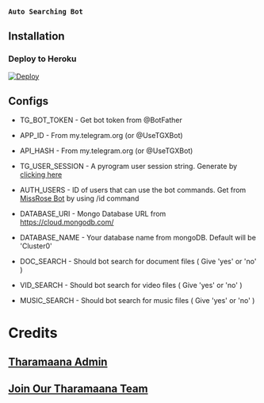 ### ```Auto Searching Bot```

## Installation

### Deploy to Heroku
[![Deploy](https://www.herokucdn.com/deploy/button.svg)](https://heroku.com/deploy?template=https://github.com/darkmanrandy/Auto-Filter-Bot-V2)

## Configs

* TG_BOT_TOKEN  - Get bot token from @BotFather

* APP_ID        - From my.telegram.org (or @UseTGXBot)

* API_HASH      - From my.telegram.org (or @UseTGXBot)

* TG_USER_SESSION  - A pyrogram user session string. Generate by [clicking here](https://repl.it/@prgofficial/String-Gen)

* AUTH_USERS  - ID of users that can use the bot commands. Get from [MissRose Bot](https://telegram.dog/MissRose_bot) by using /id command

* DATABASE_URI  - Mongo Database URL from https://cloud.mongodb.com/

* DATABASE_NAME  - Your database name from mongoDB. Default will be 'Cluster0'

* DOC_SEARCH  - Should bot search for document files ( Give 'yes' or 'no' )

* VID_SEARCH  - Should bot search for video files ( Give 'yes' or 'no' )

* MUSIC_SEARCH  - Should bot search for music files ( Give 'yes' or 'no' )

# Credits

## [Tharamaana Admin](https://telegram.me/tharamaanaadmin)

## [Join Our Tharamaana Team](https://telegram.dog/tharamaanateambot)
